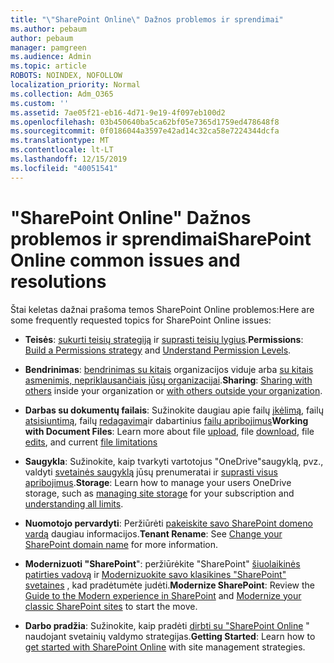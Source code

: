 ```yaml
---
title: "\"SharePoint Online\" Dažnos problemos ir sprendimai"
ms.author: pebaum
author: pebaum
manager: pamgreen
ms.audience: Admin
ms.topic: article
ROBOTS: NOINDEX, NOFOLLOW
localization_priority: Normal
ms.collection: Adm_O365
ms.custom: ''
ms.assetid: 7ae05f21-eb16-4d71-9e19-4f097eb100d2
ms.openlocfilehash: 03b450640ba5ca62bf05e7365d1759ed478648f8
ms.sourcegitcommit: 0f0186044a3597e42ad14c32ca58e7224344dcfa
ms.translationtype: MT
ms.contentlocale: lt-LT
ms.lasthandoff: 12/15/2019
ms.locfileid: "40051541"
---
```

# <a name="sharepoint-online-common-issues-and-resolutions"></a><span data-ttu-id="6186d-102">"SharePoint Online" Dažnos problemos ir sprendimai</span><span class="sxs-lookup"><span data-stu-id="6186d-102">SharePoint Online common issues and resolutions</span></span>

<span data-ttu-id="6186d-103">Štai keletas dažnai prašoma temos SharePoint Online problemos:</span><span class="sxs-lookup"><span data-stu-id="6186d-103">Here are some frequently requested topics for SharePoint Online issues:</span></span>

- <span data-ttu-id="6186d-104">**Teisės**: [sukurti teisių strategiją](https://docs.microsoft.com/sharepoint/default-sharepoint-groups) ir [suprasti teisių lygius](https://docs.microsoft.com/sharepoint/understanding-permission-levels).</span><span class="sxs-lookup"><span data-stu-id="6186d-104">**Permissions**: [Build a Permissions strategy](https://docs.microsoft.com/sharepoint/default-sharepoint-groups) and [Understand Permission Levels](https://docs.microsoft.com/sharepoint/understanding-permission-levels).</span></span>

- <span data-ttu-id="6186d-105">**Bendrinimas**: [bendrinimas su kitais](https://docs.microsoft.com/sharepoint/default-sharepoint-groups) organizacijos viduje arba [su kitais asmenimis, nepriklausančiais jūsų organizacijai](https://docs.microsoft.com/sharepoint/external-sharing-overview).</span><span class="sxs-lookup"><span data-stu-id="6186d-105">**Sharing**: [Sharing with others](https://docs.microsoft.com/sharepoint/default-sharepoint-groups) inside your organization or [with others outside your organization](https://docs.microsoft.com/sharepoint/external-sharing-overview).</span></span>

- <span data-ttu-id="6186d-106">**Darbas su dokumentų failais**: Sužinokite daugiau apie failų [įkėlimą](https://support.office.com/article/Upload-a-folder-or-files-to-a-document-library-eb18fcba-c953-4d45-8d90-8da66edeacdb), failų [atsisiuntimą](https://support.office.com/article/Download-files-and-folders-from-OneDrive-or-SharePoint-5c7397b7-19c7-4893-84fe-d02e8fa5df05), failų [redagavimą](https://support.office.com/article/Edit-a-document-in-a-document-library-02d8497f-1c13-4114-949a-b8466f639b07)ir dabartinius [failų apribojimus](https://support.office.com/article/invalid-file-names-and-file-types-in-onedrive-onedrive-for-business-and-sharepoint-64883a5d-228e-48f5-b3d2-eb39e07630fa)</span><span class="sxs-lookup"><span data-stu-id="6186d-106">**Working with Document Files**: Learn more about file [upload](https://support.office.com/article/Upload-a-folder-or-files-to-a-document-library-eb18fcba-c953-4d45-8d90-8da66edeacdb), file [download](https://support.office.com/article/Download-files-and-folders-from-OneDrive-or-SharePoint-5c7397b7-19c7-4893-84fe-d02e8fa5df05), file [edits](https://support.office.com/article/Edit-a-document-in-a-document-library-02d8497f-1c13-4114-949a-b8466f639b07), and current [file limitations](https://support.office.com/article/invalid-file-names-and-file-types-in-onedrive-onedrive-for-business-and-sharepoint-64883a5d-228e-48f5-b3d2-eb39e07630fa)</span></span>

- <span data-ttu-id="6186d-107">**Saugykla**: Sužinokite, kaip tvarkyti vartotojus "OneDrive"</a>saugyklą, pvz., valdyti [svetainės saugyklą](https://docs.microsoft.com/sharepoint/manage-site-collection-storage-limits) jūsų prenumeratai ir [suprasti visus apribojimus](https://docs.microsoft.com/office365/servicedescriptions/sharepoint-online-service-description/sharepoint-online-limits).</span><span class="sxs-lookup"><span data-stu-id="6186d-107">**Storage**: Learn how to manage your users OneDrive storage</a>, such as [managing site storage](https://docs.microsoft.com/sharepoint/manage-site-collection-storage-limits) for your subscription and [understanding all limits](https://docs.microsoft.com/office365/servicedescriptions/sharepoint-online-service-description/sharepoint-online-limits).</span></span>

- <span data-ttu-id="6186d-108">**Nuomotojo pervardyti**: Peržiūrėti [pakeiskite savo SharePoint domeno vardą](https://docs.microsoft.com/sharepoint/change-your-sharepoint-domain-name) daugiau informacijos.</span><span class="sxs-lookup"><span data-stu-id="6186d-108">**Tenant Rename**: See [Change your SharePoint domain name](https://docs.microsoft.com/sharepoint/change-your-sharepoint-domain-name) for more information.</span></span>

- <span data-ttu-id="6186d-109">**Modernizuoti "SharePoint**": peržiūrėkite "SharePoint" [šiuolaikinės patirties vadovą](https://docs.microsoft.com/sharepoint/guide-to-sharepoint-modern-experience) ir [Modernizuokite savo klasikines "SharePoint" svetaines](https://docs.microsoft.com/sharepoint/dev/transform/modernize-classic-sites) , kad pradėtumėte judėti.</span><span class="sxs-lookup"><span data-stu-id="6186d-109">**Modernize SharePoint**: Review the [Guide to the Modern experience in SharePoint](https://docs.microsoft.com/sharepoint/guide-to-sharepoint-modern-experience) and [Modernize your classic SharePoint sites](https://docs.microsoft.com/sharepoint/dev/transform/modernize-classic-sites) to start the move.</span></span>

- <span data-ttu-id="6186d-110">**Darbo pradžia**: Sužinokite, kaip pradėti [dirbti su "SharePoint Online](https://docs.microsoft.com/sharepoint/introduction) " naudojant svetainių valdymo strategijas.</span><span class="sxs-lookup"><span data-stu-id="6186d-110">**Getting Started**: Learn how to [get started with SharePoint Online](https://docs.microsoft.com/sharepoint/introduction) with site management strategies.</span></span>